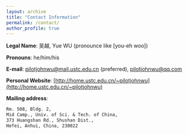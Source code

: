 ```yaml
---
layout: archive
title: "Contact Information"
permalink: /contact/
author_profile: true
---
```



**Legal Name**: 吴越, Yue WU (pronounce like [you-eh woo])

**Pronouns**: he/him/his

**E-mail**: [pilotjohnwu@mail.ustc.edu.cn](mailto:pilotjohnwu@mail.ustc.edu.cn) (preferred), [pilotjohnwu@qq.com](mailto:pilotjohnwu@qq.com)

**Personal Website**: [http://home.ustc.edu.cn/~pilotjohnwu](http://home.ustc.edu.cn/~pilotjohnwu)

**Mailing address**:
```txt
Rm. 508, Bldg. 2, 
Mid Camp., Univ. of Sci. & Tech. of China, 
373 Huangshan Rd., Shushan Dist., 
Hefei, Anhui, China, 230022
```
